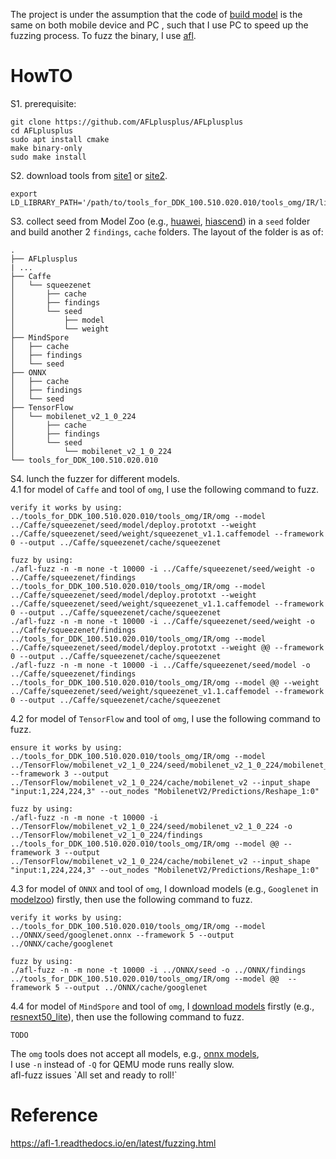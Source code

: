 The project is under the assumption that the code of [build model](https://developer.huawei.com/consumer/cn/doc/development/hiai-Guides/model-conversion-example-0000001053125647) is the same on both mobile device and PC , such that I use PC to speed up the fuzzing process.
To fuzz the binary, I use [afl](https://aflplus.plus/).

# HowTO

S1. prerequisite: 
```commandline
git clone https://github.com/AFLplusplus/AFLplusplus
cd AFLplusplus
sudo apt install cmake
make binary-only
sudo make install
```
S2. download tools from [site1](https://developer.huawei.com/consumer/cn/doc/development/hiai-Library/tools-download-0000001060044334) or [site2](https://support.huaweicloud.com/tg-Inference-cann/atlasinfertool_16_0004.html).  
```commandline
export LD_LIBRARY_PATH='/path/to/tools_for_DDK_100.510.020.010/tools_omg/IR/lib64'
```
S3. collect seed from Model Zoo (e.g., [huawei](https://developer.huawei.com/consumer/cn/doc/development/hiai-Guides/model-zoo-0000001187986457), [hiascend](https://www.hiascend.com/software/modelzoo)) in a `seed` folder and build another 2 `findings`, `cache` folders. The layout of the folder is as of:
```
.
├── AFLplusplus
| ...
├── Caffe
│   └── squeezenet
│       ├── cache
│       ├── findings
│       └── seed
│           ├── model
│           └── weight
├── MindSpore
│   ├── cache
│   ├── findings
│   └── seed
├── ONNX
│   ├── cache
│   ├── findings
│   └── seed
├── TensorFlow
│   └── mobilenet_v2_1_0_224
│       ├── cache
│       ├── findings
│       └── seed
│           └── mobilenet_v2_1_0_224
└── tools_for_DDK_100.510.020.010
``` 
S4. lunch the fuzzer for different models.  
4.1 for model of `Caffe` and tool of `omg`, I use the following command to fuzz.
```
verify it works by using:
../tools_for_DDK_100.510.020.010/tools_omg/IR/omg --model ../Caffe/squeezenet/seed/model/deploy.prototxt --weight ../Caffe/squeezenet/seed/weight/squeezenet_v1.1.caffemodel --framework 0 --output ../Caffe/squeezenet/cache/squeezenet

fuzz by using:
./afl-fuzz -n -m none -t 10000 -i ../Caffe/squeezenet/seed/weight -o ../Caffe/squeezenet/findings ../tools_for_DDK_100.510.020.010/tools_omg/IR/omg --model ../Caffe/squeezenet/seed/model/deploy.prototxt --weight ../Caffe/squeezenet/seed/weight/squeezenet_v1.1.caffemodel --framework 0 --output ../Caffe/squeezenet/cache/squeezenet
./afl-fuzz -n -m none -t 10000 -i ../Caffe/squeezenet/seed/weight -o ../Caffe/squeezenet/findings ../tools_for_DDK_100.510.020.010/tools_omg/IR/omg --model ../Caffe/squeezenet/seed/model/deploy.prototxt --weight @@ --framework 0 --output ../Caffe/squeezenet/cache/squeezenet
./afl-fuzz -n -m none -t 10000 -i ../Caffe/squeezenet/seed/model -o ../Caffe/squeezenet/findings ../tools_for_DDK_100.510.020.010/tools_omg/IR/omg --model @@ --weight ../Caffe/squeezenet/seed/weight/squeezenet_v1.1.caffemodel --framework 0 --output ../Caffe/squeezenet/cache/squeezenet
```
4.2 for model of `TensorFlow` and tool of `omg`, I use the following command to fuzz.
```commandline
ensure it works by using:
../tools_for_DDK_100.510.020.010/tools_omg/IR/omg --model ../TensorFlow/mobilenet_v2_1_0_224/seed/mobilenet_v2_1_0_224/mobilenet_v2_1.0_224_frozen.pb  --framework 3 --output ../TensorFlow/mobilenet_v2_1_0_224/cache/mobilenet_v2 --input_shape "input:1,224,224,3" --out_nodes "MobilenetV2/Predictions/Reshape_1:0"

fuzz by using:
./afl-fuzz -n -m none -t 10000 -i ../TensorFlow/mobilenet_v2_1_0_224/seed/mobilenet_v2_1_0_224 -o ../TensorFlow/mobilenet_v2_1_0_224/findings ../tools_for_DDK_100.510.020.010/tools_omg/IR/omg --model @@ --framework 3 --output ../TensorFlow/mobilenet_v2_1_0_224/cache/mobilenet_v2 --input_shape "input:1,224,224,3" --out_nodes "MobilenetV2/Predictions/Reshape_1:0"
```


4.3 for model of `ONNX` and tool of `omg`, I download models (e.g., `Googlenet` in [modelzoo](https://developer.huawei.com/consumer/cn/doc/development/hiai-Guides/model-zoo-0000001187986457)) firstly, then use the following command to fuzz.
```commandline
verify it works by using:
../tools_for_DDK_100.510.020.010/tools_omg/IR/omg --model ../ONNX/seed/googlenet.onnx --framework 5 --output ../ONNX/cache/googlenet

fuzz by using:
./afl-fuzz -n -m none -t 10000 -i ../ONNX/seed -o ../ONNX/findings ../tools_for_DDK_100.510.020.010/tools_omg/IR/omg --model @@  --framework 5 --output ../ONNX/cache/googlenet
```

4.4 for model of `MindSpore` and tool of `omg`, I [download models](https://download.mindspore.cn/model_zoo/) firstly (e.g., [resnext50_lite](https://download.mindspore.cn/model_zoo/official/lite/resnext50_lite/resnext50.mindir)), then use the following command to fuzz.
```commandline
TODO
```

The `omg` tools does not accept all models, e.g., [onnx models](https://github.com/onnx/models),  
I use `-n` instead of `-Q` for QEMU mode runs really slow.  
afl-fuzz issues \`All set and ready to roll!\`


# Reference
https://afl-1.readthedocs.io/en/latest/fuzzing.html  
